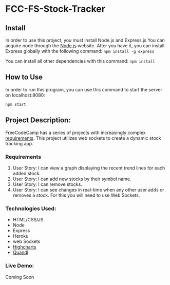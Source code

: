 # FCC-FS-Stock-Tracker

## Install
In order to use this project, you must install Node.js and Express.js You can acquire
node through the [Node.js](https://nodejs.org/en/) website. After you have it, you can
install Express globally with the following command:
`npm install -g express`

You can install all other dependencies with this command: `npm install`

## How to Use
In order to run this program, you can use this command to start the server on localhost:8080:
```
npm start

```

## Project Description:
FreeCodeCamp has a series of projects with increasingly complex [requirements](https://www.freecodecamp.com/challenges/chart-the-stock-market).
This project utilizes web sockets to create a dynamic stock tracking app.

### Requirements
1. User Story: I can view a graph displaying the recent trend lines for each added stock.
2. User Story: I can add new stocks by their symbol name.
3. User Story: I can remove stocks.
4. User Story: I can see changes in real-time when any other user adds or removes a stock. For this you will need to use Web Sockets.

### Technologies Used:
+ HTML/CSS/JS
+ Node
+ Express
+ Heroku
+ web Sockets
+ [Highcharts](http://www.highcharts.com/)
+ [Quandl](https://www.quandl.com/)

### Live Demo:
Coming Soon
